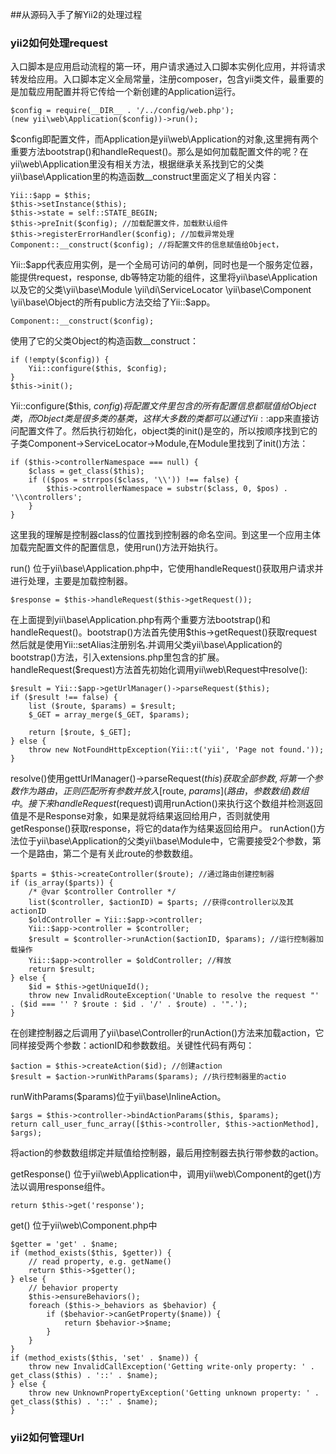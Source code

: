
##从源码入手了解Yii2的处理过程

### yii2如何处理request
入口脚本是应用启动流程的第一环，用户请求通过入口脚本实例化应用，并将请求转发给应用。入口脚本定义全局常量，注册composer，包含yii类文件，最重要的是加载应用配置并将它传给一个新创建的Application运行。
```
$config = require(__DIR__ . '/../config/web.php');
(new yii\web\Application($config))->run();
```
$config即配置文件，而Application是yii\web\Application的对象,这里拥有两个重要方法bootstrap()和handleRequest()。那么是如何加载配置文件的呢？在yii\web\Application里没有相关方法，根据继承关系找到它的父类yii\base\Application里的构造函数__construct里面定义了相关内容：
```
Yii::$app = $this;
$this->setInstance($this);
$this->state = self::STATE_BEGIN;
$this->preInit($config); //加载配置文件，加载默认组件
$this->registerErrorHandler($config); //加载异常处理
Component::__construct($config); //将配置文件的信息赋值给Object，
```
Yii::$app代表应用实例，是一个全局可访问的单例，同时也是一个服务定位器，能提供request，response, db等特定功能的组件，这里将yii\base\Application以及它的父类\yii\base\Module \yii\di\ServiceLocator \yii\base\Component \yii\base\Object的所有public方法交给了Yii::$app。
```
Component::__construct($config);
```
使用了它的父类Object的构造函数__construct：
```
if (!empty($config)) {
    Yii::configure($this, $config);
}
$this->init();
```
Yii::configure($this, $config)将配置文件里包含的所有配置信息都赋值给Object类，而Object类是很多类的基类，这样大多数的类都可以通过Yii::$app来直接访问配置文件了。然后执行初始化，object类的init()是空的，所以按顺序找到它的子类Component->ServiceLocator->Module,在Module里找到了init()方法：
```
if ($this->controllerNamespace === null) {
    $class = get_class($this);
    if (($pos = strrpos($class, '\\')) !== false) {
        $this->controllerNamespace = substr($class, 0, $pos) . '\\controllers';
    }
}
```
这里我的理解是控制器class的位置找到控制器的命名空间。到这里一个应用主体加载完配置文件的配置信息，使用run()方法开始执行。

run() 位于yii\base\Application.php中，它使用handleRequest()获取用户请求并进行处理，主要是加载控制器。
```
$response = $this->handleRequest($this->getRequest());
```
在上面提到yii\base\Application.php有两个重要方法bootstrap()和handleRequest()。bootstrap()方法首先使用$this->getRequest()获取request然后就是使用Yii::setAlias注册别名.并调用父类yii\base\Application的bootstrap()方法，引入extensions.php里包含的扩展。
handleRequest($request)方法首先初始化调用yii\web\Request中resolve():
```
$result = Yii::$app->getUrlManager()->parseRequest($this);
if ($result !== false) {
    list ($route, $params) = $result;
    $_GET = array_merge($_GET, $params);

    return [$route, $_GET];
} else {
    throw new NotFoundHttpException(Yii::t('yii', 'Page not found.'));
}
```
resolve()使用gettUrlManager()->parseRequest($this)获取全部参数,将第一个参数作为路由，正则匹配所有参数并放入[$route, $params](路由，参数数组)数组中。
接下来handleRequest($request)调用runAction()来执行这个数组并检测返回值是不是Response对象，如果是就将结果返回给用户，否则就使用getResponse()获取response，将它的data作为结果返回给用户。
runAction()方法位于yii\base\Application的父类yii\base\Module中，它需要接受2个参数，第一个是路由，第二个是有关此route的参数数组。
```
$parts = $this->createController($route); //通过路由创建控制器
if (is_array($parts)) {
    /* @var $controller Controller */
    list($controller, $actionID) = $parts; //获得controller以及其actionID
    $oldController = Yii::$app->controller;
    Yii::$app->controller = $controller;
    $result = $controller->runAction($actionID, $params); //运行控制器加载操作
    Yii::$app->controller = $oldController; //释放
    return $result;
} else {
    $id = $this->getUniqueId();
    throw new InvalidRouteException('Unable to resolve the request "' . ($id === '' ? $route : $id . '/' . $route) . '".');
}
```
在创建控制器之后调用了yii\base\Controller的runAction()方法来加载action，它同样接受两个参数：actionID和参数数组。关键性代码有两句：
```
$action = $this->createAction($id); //创建action
$result = $action->runWithParams($params); //执行控制器里的actio
```
runWithParams($params)位于yii\base\InlineAction。
```
$args = $this->controller->bindActionParams($this, $params);
return call_user_func_array([$this->controller, $this->actionMethod], $args);
```
将action的参数数组绑定并赋值给控制器，最后用控制器去执行带参数的action。

getResponse() 位于yii\web\Application中，调用yii\web\Component的get()方法以调用response组件。
```
return $this->get('response');
```
get() 位于yii\web\Component.php中
```
$getter = 'get' . $name;
if (method_exists($this, $getter)) {
    // read property, e.g. getName()
    return $this->$getter();
} else {
    // behavior property
    $this->ensureBehaviors();
    foreach ($this->_behaviors as $behavior) {
        if ($behavior->canGetProperty($name)) {
            return $behavior->$name;
        }
    }
}
if (method_exists($this, 'set' . $name)) {
    throw new InvalidCallException('Getting write-only property: ' . get_class($this) . '::' . $name);
} else {
    throw new UnknownPropertyException('Getting unknown property: ' . get_class($this) . '::' . $name);
}
``` 

### yii2如何管理Url

  
